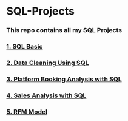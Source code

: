# SQL-Projects

### This repo contains all my SQL Projects

### [1. SQL Basic](https://github.com/Solomon-Banuba/SQL-Projects/blob/main/SQL%20Projects/SQL_Basic.sql)
### [2. Data Cleaning Using SQL](https://github.com/Solomon-Banuba/SQL-Projects/blob/main/SQL%20Projects/Data_Cleaning_Using_SQL.sql)
### [3. Platform Booking Analysis with SQL](https://github.com/Solomon-Banuba/SQL-Projects/blob/main/SQL%20Projects/Platform_Booking_Analysis_With_SQL.sql)
### [4. Sales Analysis with SQL](https://github.com/Solomon-Banuba/SQL-Projects/blob/main/SQL%20Projects/Sales_Analysis_with_SQL.sql)
### [5. RFM Model](https://github.com/Solomon-Banuba/SQL-Projects/blob/main/SQL%20Projects/rfm.sql)



